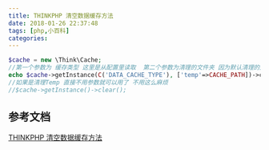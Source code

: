 ```yaml
---
title: THINKPHP 清空数据缓存方法
date: 2018-01-26 22:37:48
tags: [php,小百科]
categories:
---
```


```php
$cache = new \Think\Cache;
//第一个参数为 缓存类型 这里是从配置里读取  第二个参数为清理的文件夹 因为默认清理的是 Temp 这里修改成Cache
echo $cache->getInstance(C('DATA_CACHE_TYPE'), ['temp'=>CACHE_PATH])->clear();
//如果是清理Temp 直接不用参数就可以用了 不用这么麻烦
//$cache->getInstance()->clear();
```

## 参考文档
[THINKPHP 清空数据缓存方法](http://blog.csdn.net/chenzhuyu/article/details/51713966)